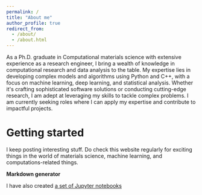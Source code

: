 ```yaml
---
permalink: /
title: "About me"
author_profile: true
redirect_from: 
  - /about/
  - /about.html
---
```


As a Ph.D. graduate in Computational materials science with extensive experience as a research engineer, I bring a wealth of knowledge in computational research and data analysis to the table. My expertise lies in developing complex models and algorithms using Python and C++, with a focus on machine learning, deep learning, and statistical analysis. Whether it's crafting sophisticated software solutions or conducting cutting-edge research, I am adept at leveraging my skills to tackle complex problems. I am currently seeking roles where I can apply my expertise and contribute to impactful projects.

Getting started
======
I keep posting interesting stuff. Do check this website regularly for exciting things in the world of materials science, machine learning, and computations-related things. 

**Markdown generator**

I have also created [a set of Jupyter notebooks](https://github.com/academicpages/academicpages.github.io/tree/master/markdown_generator) 

